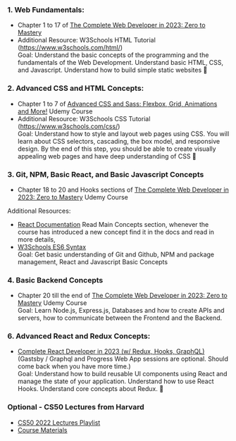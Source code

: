 ### 1. Web Fundamentals:

- Chapter 1 to 17 of [The Complete Web Developer in 2023: Zero to Mastery](https://www.udemy.com/course/the-complete-web-developer-zero-to-mastery/)
- Additional Resource: W3Schools HTML Tutorial (https://www.w3schools.com/html/)\
Goal: Understand the basic concepts of the programming and the fundamentals of the Web Development. Understand basic HTML, CSS, and Javascript. Understand how to build simple static websites 🚀

### 2. Advanced CSS and HTML Concepts:

- Chapter 1 to 7 of [Advanced CSS and Sass: Flexbox, Grid, Animations and More!](https://www.udemy.com/course/advanced-css-and-sass/) Udemy Course
- Additional Resource: W3Schools CSS Tutorial (https://www.w3schools.com/css/)\
Goal: Understand how to style and layout web pages using CSS. You will learn about CSS selectors, cascading, the box model, and responsive design. By the end of this step, you should be able to create visually appealing web pages and have deep understanding of CSS 🎨

### 3. Git, NPM, Basic React, and Basic Javascript Concepts
- Chapter 18 to 20 and Hooks sections of [The Complete Web Developer in 2023: Zero to Mastery](https://www.udemy.com/course/the-complete-web-developer-zero-to-mastery/) Udemy Course

Additional Resources: 
- [React Documentation](https://reactjs.org/docs/getting-started.html) Read Main Concepts section, whenever the course has introduced a new concept find it in the docs and read in more details, 
- [W3Schools ES6 Syntax](https://www.w3schools.com/js/js_es6.asp)
\
Goal: Get basic understanding of Git and Github, NPM and package management, React and Javascript Basic Concepts

### 4. Basic Backend Concepts
- Chapter 20 till the end of [The Complete Web Developer in 2023: Zero to Mastery](https://www.udemy.com/course/the-complete-web-developer-zero-to-mastery/) Udemy Course\
Goal: Learn Node.js, Express.js, Databases and how to create APIs and servers, how to communicate between the Frontend and the Backend.

### 6. Advanced React and Redux Concepts:
- [Complete React Developer in 2023 (w/ Redux, Hooks, GraphQL)](https://www.udemy.com/course/complete-react-developer-zero-to-mastery/) (Gastsby / Graphql and Progress Web App sessions are optional. Should come back when you have more time.)\
Goal: Understand how to build reusable UI components using React and manage the state of your application. Understand how to use React Hooks. Understand core concepts about Redux. 🧱


### Optional - CS50 Lectures from Harvard
- [CS50 2022 Lectures Playlist](https://www.youtube.com/watch?v=4MIBGO9YnCg&list=PLhQjrBD2T380F_inVRXMIHCqLaNUd7bN4)
- [Course Materials](https://cs50.harvard.edu/x/2023/)